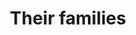 ---
pid: llg126
title: Their families
location_transcription: a neighborhood victim to much gun violence
coordinates: "[-75.123022567557, 39.98268419868]"
zipcode: 
gen_neighborhood: 
neighborhood: 
outside_phl: 
age: '14'
age_range: 13-19
instagram: 
image_file_name: llg_126.jpg
proposal_transcription: |-
  monument for people who lost family members to gun violence


  ribbon

  pieces of the memories of the people, photos, piece of clothes
topic: Family,Violence
topic_summary: 0, 0
type: Memorial
keywords_other: guns, gun violence, mourning, photos
credit: "#monumentforfamiliesofgunviolence"
image_labels: 
twitter: 
facebook: 
permalink: "/monuments/llg126/"
layout: item-page
---